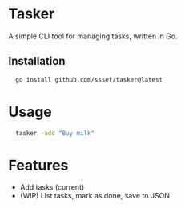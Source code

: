 # Tasker

A simple CLI tool for managing tasks, written in Go.

## Installation
```bash
  go install github.com/ssset/tasker@latest
```
# Usage
```bash
  tasker -add "Buy milk"
```

# Features
* Add tasks (current)
* (WIP) List tasks, mark as done, save to JSON